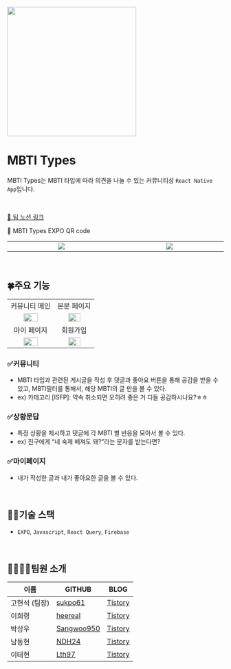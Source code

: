 
<br/>

<img src="https://user-images.githubusercontent.com/117061017/225611540-2e60ac33-1633-4f2c-9762-28981facf336.png" height="300px" />

# MBTI Types
MBTI Types는 MBTI 타입에 따라 의견을 나눌 수 있는 커뮤니티성 `React Native App`입니다.

<br/>

[💜 팀 노션 링크](https://green-number-f91.notion.site/MBTI-Types-349eb4314f874d7ea78e90e6c7cd9546)

💜 MBTI Types EXPO QR code
<table>
    <tr>
      <td align="center" width="300"><img src="https://user-images.githubusercontent.com/117061017/225613338-5f06f589-97e7-4a6f-98c9-96024f918a7d.png" /></td>
      <td align="center" width="300"><img src="https://user-images.githubusercontent.com/117061017/225613359-6784fb60-7dde-462e-bdec-48ea0617ed63.png" /></td>
    </tr>
 </table>

<br/>


## 🍀주요 기능
<table>
    <tr>
      <td align="center">커뮤니티 메인</td>
      <td align="center">본문 페이지</td>
    </tr>
    <tr>
      <td align="center"><img src="https://user-images.githubusercontent.com/117061017/225619110-80dbbc29-33ef-4b85-a885-5d56fadb1e82.png" width="60%" /></td>
      <td align="center"><img src="https://user-images.githubusercontent.com/117061017/225619122-7d098a98-a075-4ada-8264-ce3d1591c18a.png" width="60%" /></td>
    </tr>
    <tr>
      <td align="center">마이 페이지</td>
      <td align="center">회원가입</td>
    </tr>
    <tr>
      <td align="center"><img src="https://user-images.githubusercontent.com/117061017/225621581-4d51b736-b572-44a9-b6fa-417c25e6bccc.png" width="60%" /></td>
      <td align="center"><img src="https://user-images.githubusercontent.com/117061017/225621443-7d553af8-e20b-44c9-bfa9-36d3f7c18866.png" width="60%" /></td>
    </tr>
 </table>

### ✅커뮤니티
- MBTI 타입과 관련된 게시글을 작성 후 댓글과 좋아요 버튼을 통해 공감을 받을 수 있고, MBTI필터를 통해서, 해당 MBTI의 글 만을 볼 수 있다.
- ex) 카테고리 [ISFP]: 약속 취소되면 오히려 좋은 거 다들 공감하시나요?ㅎㅎ

### ✅상황문답
- 특정 상황을 제시하고 댓글에 각 MBTI 별 반응을 모아서 볼 수 있다.
- ex) 친구에게 “네 숙제 베껴도 돼?”라는 문자를 받는다면?

### ✅마이페이지
- 내가 작성한 글과 내가 좋아요한 글을 볼 수 있다.

</br>

## 🧑‍🔧기술 스택
- `EXPO`, `Javascript`, `React Query`, `Firebase`

<br/>

## 👨‍👩‍👧‍👦팀원 소개
  | 이름 | GITHUB | BLOG |
  | --- | --- | --- |
  | 고현석 (팀장) | [sukpo61](https://github.com/sukpo61) | [Tistory](https://hinu.tistory.com/) |
  | 이희령 | [heereal](https://github.com/heereal) | [Tistory](https://divheer.tistory.com/) |
  | 박상우 | [Sangwoo950](https://github.com/Sangwoo950) | [Tistory](https://raphaeluju.tistory.com/) |
  | 남동현 | [NDH24](https://github.com/NDH24) | [Tistory](https://pvc9610.tistory.com/) |
  | 이태현 | [Lth97](https://github.com/Lth97) | [Tistory](https://thl97.tistory.com/) |
  
<br/>

